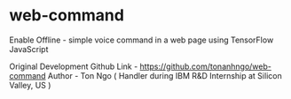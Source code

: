 # web-command
Enable Offline - simple voice command in a web page using TensorFlow JavaScript

Original Development Github Link - https://github.com/tonanhngo/web-command
Author - Ton Ngo ( Handler during IBM R&D Internship at Silicon Valley, US )
